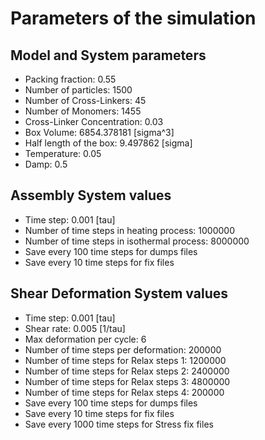 # Parameters of the simulation


## Model and System parameters

- Packing fraction: 0.55
- Number of particles: 1500
- Number of Cross-Linkers: 45
- Number of Monomers: 1455
- Cross-Linker Concentration: 0.03
- Box Volume: 6854.378181 [sigma^3]
- Half length of the box: 9.497862 [sigma]
- Temperature: 0.05
- Damp: 0.5

 ## Assembly System values 

- Time step: 0.001 [tau]
- Number of time steps in heating process: 1000000
- Number of time steps in isothermal process: 8000000
- Save every 100 time steps for dumps files
- Save every 10 time steps for fix files

 ## Shear Deformation System values 

- Time step: 0.001 [tau]
- Shear rate: 0.005 [1/tau]
- Max deformation per cycle: 6
- Number of time steps per deformation: 200000
- Number of time steps for Relax steps 1: 1200000
- Number of time steps for Relax steps 2: 2400000
- Number of time steps for Relax steps 3: 4800000
- Number of time steps for Relax steps 4: 200000
- Save every 100 time steps for dumps files
- Save every 10 time steps for fix files
- Save every 1000 time steps for Stress fix files
